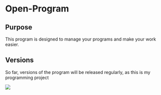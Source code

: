 ﻿<h1>Open-Program</h1>
 
<h2>Purpose</h2>
<p>This program is designed to manage your programs and make your work easier.</p>
<h2>Versions</h2>
<p>
So far, versions of the program will be released regularly, as this is my programming project</p>


<img src="https://misha133.ru/7Q3S.gif"> </img>
